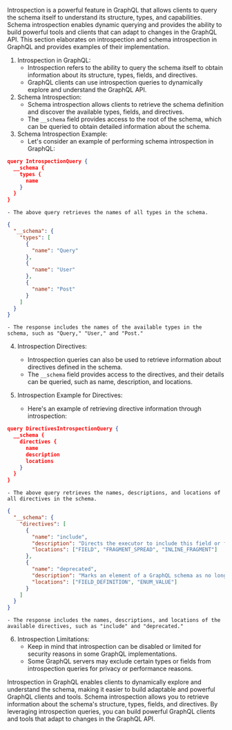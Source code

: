 Introspection is a powerful feature in GraphQL that allows clients to query the schema itself to understand its structure, types, and capabilities. Schema introspection enables dynamic querying and provides the ability to build powerful tools and clients that can adapt to changes in the GraphQL API. This section elaborates on introspection and schema introspection in GraphQL and provides examples of their implementation.

1. Introspection in GraphQL:
    - Introspection refers to the ability to query the schema itself to obtain information about its structure, types, fields, and directives.
    - GraphQL clients can use introspection queries to dynamically explore and understand the GraphQL API.
2. Schema Introspection:
    - Schema introspection allows clients to retrieve the schema definition and discover the available types, fields, and directives.
    - The `__schema` field provides access to the root of the schema, which can be queried to obtain detailed information about the schema.
3. Schema Introspection Example:
    - Let's consider an example of performing schema introspection in GraphQL:
    
``` json
query IntrospectionQuery {
  __schema {
    types {
      name
    }
  }
}
```
    
    - The above query retrieves the names of all types in the schema.
    
``` json
{
  "__schema": {
    "types": [
      {
        "name": "Query"
      },
      {
        "name": "User"
      },
      {
        "name": "Post"
      }
    ]
  }
}
```
    
    - The response includes the names of the available types in the schema, such as "Query," "User," and "Post."
4. Introspection Directives:
    - Introspection queries can also be used to retrieve information about directives defined in the schema.
    - The `__schema` field provides access to the directives, and their details can be queried, such as name, description, and locations.
5. Introspection Example for Directives:
    
    - Here's an example of retrieving directive information through introspection:
    
``` json
query DirectivesIntrospectionQuery {
  __schema {
    directives {
      name
      description
      locations
    }
  }
}
```
    
    - The above query retrieves the names, descriptions, and locations of all directives in the schema.
    
``` json
{
  "__schema": {
    "directives": [
      {
        "name": "include",
        "description": "Directs the executor to include this field or fragment only when the `if` argument is true.",
        "locations": ["FIELD", "FRAGMENT_SPREAD", "INLINE_FRAGMENT"]
      },
      {
        "name": "deprecated",
        "description": "Marks an element of a GraphQL schema as no longer supported.",
        "locations": ["FIELD_DEFINITION", "ENUM_VALUE"]
      }
    ]
  }
}
```
    
    - The response includes the names, descriptions, and locations of the available directives, such as "include" and "deprecated."
6. Introspection Limitations:
    - Keep in mind that introspection can be disabled or limited for security reasons in some GraphQL implementations.
    - Some GraphQL servers may exclude certain types or fields from introspection queries for privacy or performance reasons.

Introspection in GraphQL enables clients to dynamically explore and understand the schema, making it easier to build adaptable and powerful GraphQL clients and tools. Schema introspection allows you to retrieve information about the schema's structure, types, fields, and directives. By leveraging introspection queries, you can build powerful GraphQL clients and tools that adapt to changes in the GraphQL API.
